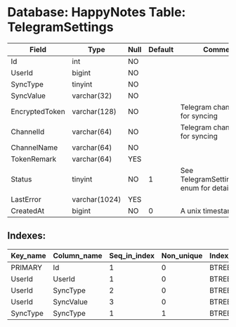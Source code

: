 # Database: HappyNotes Table: TelegramSettings

 Field          | Type          | Null | Default | Comment
----------------|---------------|------|---------|---------------------------------------------
 Id             | int           | NO   |         |
 UserId         | bigint        | NO   |         |
 SyncType       | tinyint       | NO   |         |
 SyncValue      | varchar(32)   | NO   |         |
 EncryptedToken | varchar(128)  | NO   |         | Telegram channel ID for syncing
 ChannelId      | varchar(64)   | NO   |         | Telegram channel ID for syncing
 ChannelName    | varchar(64)   | NO   |         |
 TokenRemark    | varchar(64)   | YES  |         |
 Status         | tinyint       | NO   | 1       | See TelegramSettingsStatus enum for details
 LastError      | varchar(1024) | YES  |         |
 CreatedAt      | bigint        | NO   | 0       | A unix timestamp

## Indexes: 

 Key_name | Column_name | Seq_in_index | Non_unique | Index_type | Visible
----------|-------------|--------------|------------|------------|---------
 PRIMARY  | Id          |            1 |          0 | BTREE      | YES
 UserId   | UserId      |            1 |          0 | BTREE      | YES
 UserId   | SyncType    |            2 |          0 | BTREE      | YES
 UserId   | SyncValue   |            3 |          0 | BTREE      | YES
 SyncType | SyncType    |            1 |          1 | BTREE      | YES
